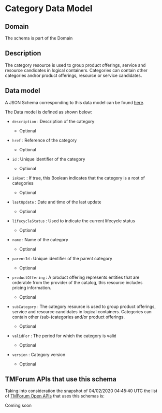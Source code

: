 # Category Data Model

## Domain

The  schema is part of the  Domain

## Description

The category resource is used to group product offerings, service and resource candidates in logical containers. Categories can contain other categories and/or product offerings, resource or service candidates.

## Data model

A JSON Schema corresponding to this data model can be found
[here](https://github.com/tmforum-rand/schemas/blob/candidates/Product/Category.schema.json).

The Data model is defined as shown below:
- `description` : Description of the category

  - Optional

- `href` : Reference of the category

  - Optional

- `id` : Unique identifier of the category

  - Optional

- `isRoot` : If true, this Boolean indicates that the category is a root of categories

  - Optional

- `lastUpdate` : Date and time of the last update

  - Optional

- `lifecycleStatus` : Used to indicate the current lifecycle status

  - Optional

- `name` : Name of the category

  - Optional

- `parentId` : Unique identifier of the parent category

  - Optional

- `productOffering` : A product offering represents entities that are orderable from the provider of the catalog, this resource includes pricing information.

  - Optional

- `subCategory` : The category resource is used to group product offerings, service and resource candidates in logical containers. Categories can contain other (sub-)categories and/or product offerings.

  - Optional

- `validFor` : The period for which the category is valid

  - Optional

- `version` : Category version

  - Optional





## TMForum APIs that use this schema

Taking into consideration the snapshot of 04/02/2020 04:45:40 UTC the list of [TMForum Open APIs](https://www.tmforum.org/open-apis/) that uses this schemas is:

Coming soon